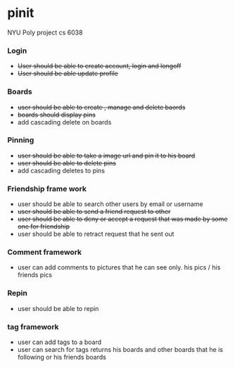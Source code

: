 pinit
=====

NYU Poly project cs 6038


### Login
* ~~User should be able to create account, login and longoff~~
* ~~User should be able update profile~~

### Boards
* ~~user should be able to create , manage and delete baords~~
* ~~boards should display pins~~
* add cascading delete on boards

### Pinning 
* ~~user should be able to take a image url and pin it to his board~~
* ~~user should be able to delete pins~~
* add cascading deletes to pins

### Friendship frame work
* user should be able to search other users by email or username 
* ~~user should be able to send a friend request to other~~
* ~~user should be able to deny or accept a request that was made by some one for friendship~~
* user should be able to retract request that he sent out

### Comment framework
* user can add comments to pictures that he can see only. his pics / his friends pics

### Repin
* user should be able to repin

### tag framework
* user can add tags to a board 
* user can search for tags returns his boards and other boards that he is following or his friends boards

